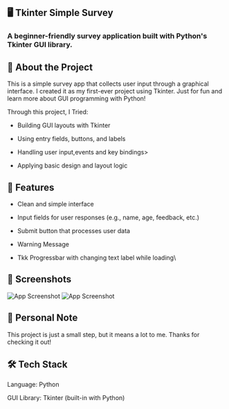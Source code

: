 ## 🖥️ Tkinter Simple Survey
<h3>A beginner-friendly survey application built with Python's Tkinter GUI library.</h3>

## 📌 About the Project
This is a simple survey app that collects user input through a graphical interface. I created it as my first-ever project using Tkinter.
Just for fun and learn more about GUI programming with Python!

Through this project, I Tried:

- Building GUI layouts with Tkinter

- Using entry fields, buttons, and labels

- Handling user input,events and key bindings>

- Applying basic design and layout logic

## 🎯 Features
- Clean and simple interface

- Input fields for user responses (e.g., name, age, feedback, etc.)

- Submit button that processes user data

- Warning Message

- Tkk Progressbar with changing text label while loading\

## 📸 Screenshots
![App Screenshot](screenshot.png)
![App Screenshot](screenshot.png)

## 📝 Personal Note
This project is just a small step, but it means a lot to me. Thanks for checking it out!


## 🛠️ Tech Stack
Language: Python

GUI Library: Tkinter (built-in with Python)
